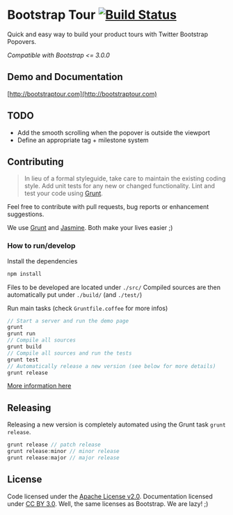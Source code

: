 # Bootstrap Tour [![Build Status](https://travis-ci.org/sorich87/bootstrap-tour.png)](https://travis-ci.org/sorich87/bootstrap-tour)

Quick and easy way to build your product tours with Twitter Bootstrap Popovers.

*Compatible with Bootstrap <= 3.0.0*

## Demo and Documentation ##
[http://bootstraptour.com](http://bootstraptour.com)

## TODO ##
- Add the smooth scrolling when the popover is outside the viewport
- Define an appropriate tag + milestone system

## Contributing ##
>In lieu of a formal styleguide, take care to maintain the existing coding style. Add unit tests for any new or changed functionality. Lint and test your code using [Grunt](http://gruntjs.com/).

Feel free to contribute with pull requests, bug reports or enhancement suggestions.

We use [Grunt](http://gruntjs.com/) and [Jasmine](http://pivotal.github.io/jasmine/). Both make your lives easier ;)

### How to run/develop

Install the dependencies

```bash
npm install
```

Files to be developed are located under `./src/`
Compiled sources are then automatically put under `./build/` (and `./test/`)

Run main tasks (check `Gruntfile.coffee` for more infos)

```javascript
// Start a server and run the demo page
grunt
grunt run
// Compile all sources
grunt build
// Compile all sources and run the tests
grunt test
// Automatically release a new version (see below for more details)
grunt release
```

[More information here](http://bootstraptour.com/#grunt-usage)

## Releasing ##
Releasing a new version is completely automated using the Grunt task `grunt release`.

```javascript
grunt release // patch release
grunt release:minor // minor release
grunt release:major // major release
```

## License ##
Code licensed under the [Apache License v2.0](http://www.apache.org/licenses/LICENSE-2.0).
Documentation licensed under [CC BY 3.0](http://creativecommons.org/licenses/by/3.0/).
Well, the same licenses as Bootstrap. We are lazy! ;)
